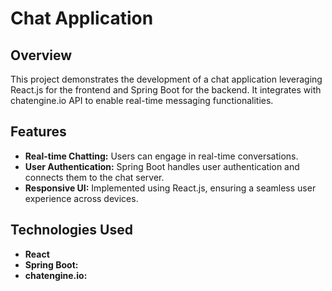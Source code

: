 # Chat Application 

## Overview

This project demonstrates the development of a chat application leveraging React.js for the frontend and Spring Boot for the backend. It integrates with chatengine.io API to enable real-time messaging functionalities.

## Features

- **Real-time Chatting:** Users can engage in real-time conversations.
- **User Authentication:** Spring Boot handles user authentication and connects them to the chat server.
- **Responsive UI:** Implemented using React.js, ensuring a seamless user experience across devices.

## Technologies Used

- **React**
- **Spring Boot:** 
- **chatengine.io:** 

